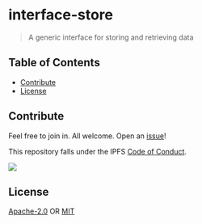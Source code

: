 # interface-store <!-- omit in toc -->

> A generic interface for storing and retrieving data

## Table of Contents <!-- omit in toc -->

- [Contribute](#contribute)
- [License](#license)

## Contribute

Feel free to join in. All welcome. Open an [issue](https://github.com/ipfs/js-ipfs-bitswap/issues)!

This repository falls under the IPFS [Code of Conduct](https://github.com/ipfs/community/blob/master/code-of-conduct.md).

[![](https://cdn.rawgit.com/jbenet/contribute-ipfs-gif/master/img/contribute.gif)](https://github.com/ipfs/community/blob/master/CONTRIBUTING.md)

## License

[Apache-2.0](LICENSE-APACHE) OR [MIT](LICENSE-MIT)
